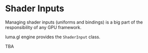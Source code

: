 # Shader Inputs

Managing shader inputs (uniforms and bindings) is a big part of the responsibility of any GPU framework.

luma.gl engine provides the `ShaderInput` class.

TBA
